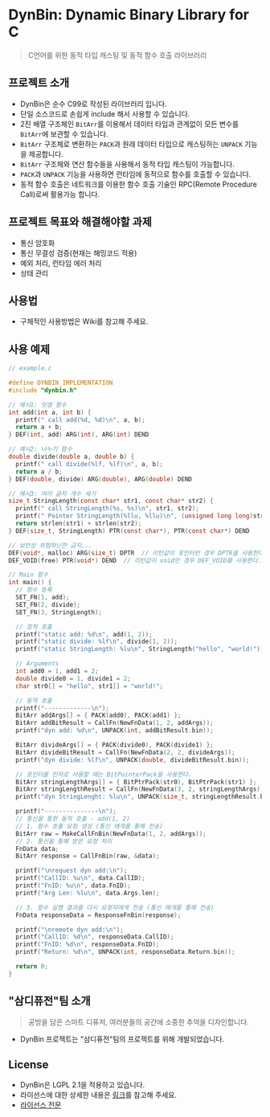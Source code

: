 # DynBin: Dynamic Binary Library for C
> C언어를 위한 동적 타입 캐스팅 및 동적 함수 호출 라이브러리

## 프로젝트 소개
- DynBin은 순수 C99로 작성된 라이브러리 입니다.
- 단일 소스코드로 손쉽게 include 해서 사용할 수 있습니다.
- 2진 배열 구조체인 `BitArr`를 이용해서 데이터 타입과 관계없이 모든 변수를 `BitArr`에 보관할 수 있습니다.
- `BitArr` 구조체로 변환하는 `PACK`과 원래 데이터 타입으로 캐스팅하는 `UNPACK` 기능을 제공합니다.
- `BitArr` 구조체와 연산 함수들을 사용해서 동적 타입 캐스팅이 가능합니다.
- `PACK`과 `UNPACK` 기능을 사용하면 런타임에 동적으로 함수를 호출할 수 있습니다.
- 동적 함수 호출은 네트워크를 이용한 함수 호출 기술인 RPC(Remote Procedure Call)로써 활용가능 합니다.

## 프로젝트 목표와 해결해야할 과제
- 통신 암호화
- 통신 무결성 검증(현재는 해밍코드 적용)
- 예외 처리, 런타임 에러 처리
- 상태 관리

## 사용법
- 구체적인 사용방법은 Wiki를 참고해 주세요.

## 사용 예제
```C
// example.c

#define DYNBIN_IMPLEMENTATION
#include "dynbin.h"

// 예시1: 덧셈 함수
int add(int a, int b) {
  printf(" call add(%d, %d)\n", a, b);
  return a + b;
} DEF(int, add) ARG(int), ARG(int) DEND

// 예시2: 나누기 함수
double divide(double a, double b) {
  printf(" call divide(%lf, %lf)\n", a, b);
  return a / b;
} DEF(double, divide) ARG(double), ARG(double) DEND

// 예시3: 여러 글자 개수 세기
size_t StringLength(const char* str1, const char* str2) {
  printf(" call StringLength(%s, %s)\n", str1, str2);
  printf(" Pointer StringLength(%llu, %llu)\n", (unsigned long long)str1, (unsigned long long)str2);
  return strlen(str1) + strlen(str2);
} DEF(size_t, StringLength) PTR(const char*), PTR(const char*) DEND

// 보안상 위험하닌깐 금지...
DEF(void*, malloc) ARG(size_t) DPTR  // 리턴값이 포인터인 경우 DPTR을 사용한다.
DEF_VOID(free) PTR(void*) DEND  // 리턴값이 void인 경우 DEF_VOID를 사용한다.

// Main 함수
int main() {
  // 함수 등록
  SET_FN(1, add);
  SET_FN(2, divide);
  SET_FN(3, StringLength);

  // 정적 호출
  printf("static add: %d\n", add(1, 2));
  printf("static divide: %lf\n", divide(1, 2));
  printf("static StringLength: %lu\n", StringLength("hello", "world!"));

  // Arguments
  int add0 = 1, add1 = 2;
  double divide0 = 1, divide1 = 2;
  char str0[] = "hello", str1[] = "world!";

  // 동적 호출
  printf("-------------\n");
  BitArr addArgs[] = { PACK(add0), PACK(add1) };
  BitArr addBitResult = CallFn(NewFnData(1, 2, addArgs));
  printf("dyn add: %d\n", UNPACK(int, addBitResult.bin));

  BitArr divideArgs[] = { PACK(divide0), PACK(divide1) };
  BitArr divideBitResult = CallFn(NewFnData(2, 2, divideArgs));
  printf("dyn divide: %lf\n", UNPACK(double, divideBitResult.bin));

  // 포인터를 인자로 사용할 때는 BitPointerPack을 사용한다.
  BitArr stringLengthArgs[] = { BitPtrPack(str0), BitPtrPack(str1) };
  BitArr stringLengthResult = CallFn(NewFnData(3, 2, stringLengthArgs));
  printf("dyn StringLenght: %lu\n", UNPACK(size_t, stringLengthResult.bin));

  printf("---------------\n");
  // 통신을 통한 동적 호출 - add(1, 2)
  // 1. 함수 호출 요청 생성 (통신 매개를 통해 전송)
  BitArr raw = MakeCallFnBin(NewFnData(1, 2, addArgs));
  // 2. 통신을 통해 받은 요청 처리
  FnData data;
  BitArr response = CallFnBin(raw, &data);

  printf("\nrequest dyn add:\n");
  printf("CallID: %u\n", data.CallID);
  printf("FnID: %u\n", data.FnID);
  printf("Arg Len: %lu\n", data.Args.len);

  // 3. 함수 실행 결과를 다시 요청자에게 전송 (통신 매개를 통해 전송)
  FnData responseData = ResponseFnBin(response);

  printf("\nremote dyn add:\n");
  printf("CallID: %d\n", responseData.CallID);
  printf("FnID: %d\n", responseData.FnID);
  printf("Return: %d\n", UNPACK(int, responseData.Return.bin));

  return 0;
}
```

## "삼디퓨전"팀 소개
> 공방을 담은 스마트 디퓨저, 여러분들의 공간에 소중한 추억을 디자인합니다.
- DynBin 프로젝트는 "삼디퓨전"팀의 프로젝트를 위해 개발되었습니다.

## License
- DynBin은 LGPL 2.1을 적용하고 있습니다.
- 라이선스에 대한 상세한 내용은 [링크](https://olis.or.kr/license/Detailselect.do?lId=1005&mapCode=010005)를 참고해 주세요.
- [라이선스 전문](./LICENSE)
